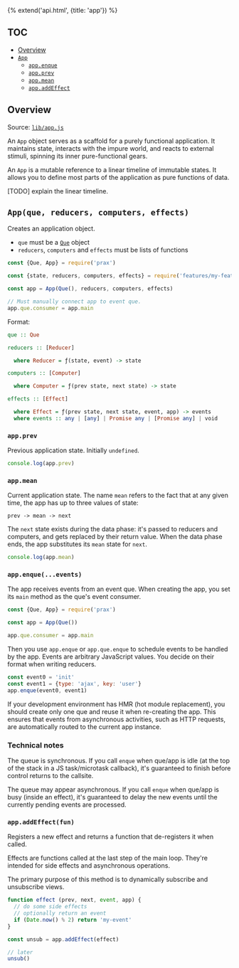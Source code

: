 {% extend('api.html', {title: 'app'}) %}

## TOC

* [Overview]({{url(path)}}/#overview)
* [`App`]({{url(path)}}/#-app-que-reducers-computers-effects-)
  * [`app.enque`]({{url(path)}}/#-app-enque-events-)
  * [`app.prev`]({{url(path)}}/#-app-prev-)
  * [`app.mean`]({{url(path)}}/#-app-mean-)
  * [`app.addEffect`]({{url(path)}}/#-app-addeffect-fun-)

## Overview

Source:
<a href="https://github.com/Mitranim/prax/blob/master/lib/app.js" target="_blank">
`lib/app.js` <span class="fa fa-github"></span>
</a>

An `App` object serves as a scaffold for a purely functional application. It
maintains state, interacts with the impure world, and reacts to external
stimuli, spinning its inner pure-functional gears.

An `App` is a mutable reference to a linear timeline of immutable states. It
allows you to define most parts of the application as pure functions of data.

[TODO] explain the linear timeline.

## `App(que, reducers, computers, effects)`

Creates an application object.

  * `que` must be a [`Que`](api/que/) object
  * `reducers`, `computers` and `effects` must be lists of functions

```js
const {Que, App} = require('prax')

const {state, reducers, computers, effects} = require('features/my-feature')

const app = App(Que(), reducers, computers, effects)

// Must manually connect app to event que.
app.que.consumer = app.main
```

Format:

```hs
que :: Que

reducers :: [Reducer]

  where Reducer = ƒ(state, event) -> state

computers :: [Computer]

  where Computer = ƒ(prev state, next state) -> state

effects :: [Effect]

  where Effect = ƒ(prev state, next state, event, app) -> events
  where events :: any | [any] | Promise any | [Promise any] | void
```

### `app.prev`

Previous application state. Initially `undefined`.

```js
console.log(app.prev)
```

### `app.mean`

Current application state. The name `mean` refers to the fact that at any given
time, the app has up to three values of state:

`prev -> mean -> next`

The `next` state exists during the data phase: it's passed to reducers and
computers, and gets replaced by their return value. When the data phase ends,
the app substitutes its `mean` state for `next`.

```js
console.log(app.mean)
```

### `app.enque(...events)`

The app receives events from an event que. When creating the app, you set its
`main` method as the que's event consumer.

```js
const {Que, App} = require('prax')

const app = App(Que())

app.que.consumer = app.main
```

Then you use `app.enque` or `app.que.enque` to schedule events to be handled by
the app. Events are arbitrary JavaScript values. You decide on their format when
writing reducers.

```js
const event0 = 'init'
const event1 = {type: 'ajax', key: 'user'}
app.enque(event0, event1)
```

If your development environment has HMR (hot module replacement), you should
create only one que and reuse it when re-creating the app. This ensures that
events from asynchronous activities, such as HTTP requests, are automatically
routed to the current app instance.

<!--: <div class="notes"> :-->

### Technical notes

The queue is synchronous. If you call `enque` when que/app is idle (at the top
of the stack in a JS task/microtask callback), it's guaranteed to finish before
control returns to the callsite.

The queue may appear asynchronous. If you call `enque` when que/app is busy
(inside an effect), it's guaranteed to delay the new events until the currently
pending events are processed.

<!--: </div> :-->

### `app.addEffect(fun)`

Registers a new effect and returns a function that de-registers it when called.

Effects are functions called at the last step of the main loop. They're intended
for side effects and asynchronous operations.

The primary purpose of this method is to dynamically subscribe and unsubscribe
views.

```js
function effect (prev, next, event, app) {
  // do some side effects
  // optionally return an event
  if (Date.now() % 2) return 'my-event'
}

const unsub = app.addEffect(effect)

// later
unsub()
```
